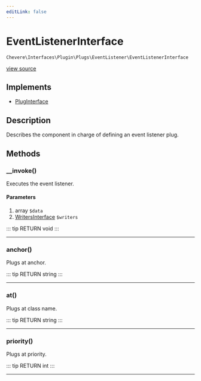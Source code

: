 ```yaml
---
editLink: false
---
```


# EventListenerInterface

`Chevere\Interfaces\Plugin\Plugs\EventListener\EventListenerInterface`

[view source](https://github.com/chevere/chevere/blob/master/interfaces/Plugin/Plugs/EventListener/EventListenerInterface.php)

## Implements

- [PlugInterface](../../PlugInterface.md)

## Description

Describes the component in charge of defining an event listener plug.

## Methods

### __invoke()

Executes the event listener.

#### Parameters

1. array `$data`
2. [WritersInterface](../../../Writer/WritersInterface.md) `$writers`

::: tip RETURN
void
:::

---

### anchor()

Plugs at anchor.

::: tip RETURN
string
:::

---

### at()

Plugs at class name.

::: tip RETURN
string
:::

---

### priority()

Plugs at priority.

::: tip RETURN
int
:::

---
